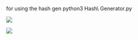 for using the hash gen
python3 Hash\ Generator.py

<img src="images/hashgen.png">

![](images/hashgen.png)
